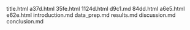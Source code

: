 title.html
a37d.html
35fe.html
1124d.html
d9c1.md
84dd.html
a6e5.html
e62e.html
introduction.md
data_prep.md
results.md
discussion.md
conclusion.md
